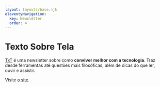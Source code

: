 ```yaml
---
layout: layouts/base.njk
eleventyNavigation:
  key: Newsletter
  order: 4
---
```

# Texto Sobre Tela

<a href="https://textosobretela.com" rel="me">TxT</a> é uma newsletter sobre como **conviver melhor com a tecnologia**. Traz desde ferramentas até questões mais filosóficas, além de dicas do que ler, ouvir e assistir.

<div style="min-height: 58px; max-width: 100%;width: 100%;position: absolute; left: 50%; top:50%; transform: translate(-50%, -50%);"><script src="https://cdn.jsdelivr.net/ghost/signup-form@~0.1/umd/signup-form.min.js" data-button-color="#c95c03" data-button-text-color="#FFFFFF" data-site="https://textosobretela.com/" data-locale="pt-br" async></script></div>

Visite <a href="https://textosobretela.com" rel="me">o site</a>.